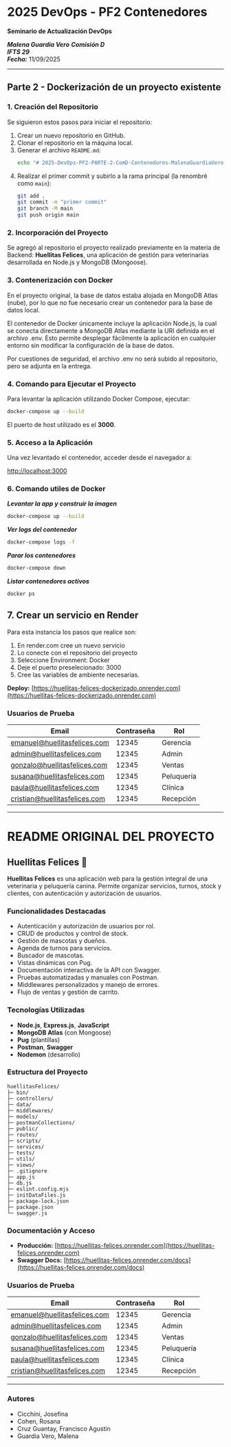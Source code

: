# 2025 DevOps - PF2 Contenedores

**Seminario de Actualización DevOps** 

**_Malena Guardia Vero_**
**_Comisión D_**  
**_IFTS 29_**  
**_Fecha:_** 11/09/2025


---

## Parte 2 - Dockerización de un proyecto existente

### 1. Creación del Repositorio

Se siguieron estos pasos para iniciar el repositorio:

1. Crear un nuevo repositorio en GitHub.
2. Clonar el repositorio en la máquina local.
3. Generar el archivo `README.md`:
    ```bash
    echo "# 2025-DevOps-PF2-PARTE-2-ComD-Contenedores-MalenaGuardiaVero" >> README.md
    ```
4. Realizar el primer commit y subirlo a la rama principal (la renombré como `main`):
    ```bash
    git add .
    git commit -m "primer commit"
    git branch -M main
    git push origin main
    ```

### 2. Incorporación del Proyecto

Se agregó al repositorio el proyecto realizado previamente en la materia de Backend: **Huellitas Felices**, una aplicación de gestión para veterinarias desarrollada en Node.js y MongoDB (Mongoose).

### 3. Contenerización con Docker

En el proyecto original, la base de datos estaba alojada en MongoDB Atlas (nube), por lo que no fue necesario crear un contenedor para la base de datos local.

El contenedor de Docker únicamente incluye la aplicación Node.js, la cual se conecta directamente a MongoDB Atlas mediante la URI definida en el archivo .env. Esto permite desplegar fácilmente la aplicación en cualquier entorno sin modificar la configuración de la base de datos.

Por cuestiones de seguridad, el archivo .env no será subido al repositorio, pero se adjunta en la entrega.

### 4. Comando para Ejecutar el Proyecto

Para levantar la aplicación utilizando Docker Compose, ejecutar:

```bash
docker-compose up --build
```

El puerto de host utilizado es el **3000**.

### 5. Acceso a la Aplicación

Una vez levantado el contenedor, acceder desde el navegador a:

[http://localhost:3000](http://localhost:3000)

### 6. Comando utiles de Docker
**_Levantar la app y construir la imagen_**
```bash
docker-compose up --build
```

**_Ver logs del contenedor_**
```bash
docker-compose logs -f
```

**_Parar los contenedores_**
```bash
docker-compose down
```

**_Listar contenedores activos_**
```bash
docker ps
```
 ## 7. Crear un servicio en Render

 Para esta instancia los pasos que realice son:
 1) En render.com cree un nuevo servicio
 2) Lo conecte con el repositorio del proyecto
 3) Seleccione Environment: Docker
 4) Deje el puerto preselecionado: 3000
 5) Cree las variables de ambiente necesarias.



**Deploy:** [https://huellitas-felices-dockerizado.onrender.com](https://huellitas-felices-dockerizado.onrender.com)

### Usuarios de Prueba

| Email                          | Contraseña | Rol         |
|-------------------------------|------------|-------------|
| emanuel@huellitasfelices.com  | 12345      | Gerencia    |
| admin@huellitasfelices.com    | 12345      | Admin       |
| gonzalo@huellitasfelices.com  | 12345      | Ventas      |
| susana@huellitasfelices.com   | 12345      | Peluquería  |
| paula@huellitasfelices.com    | 12345      | Clínica     |
| cristian@huellitasfelices.com | 12345      | Recepción   |

---
# README ORIGINAL DEL PROYECTO

## Huellitas Felices 🐾

**Huellitas Felices** es una aplicación web para la gestión integral de una veterinaria y peluquería canina. Permite organizar servicios, turnos, stock y clientes, con autenticación y autorización de usuarios.

### Funcionalidades Destacadas

- Autenticación y autorización de usuarios por rol.
- CRUD de productos y control de stock.
- Gestión de mascotas y dueños.
- Agenda de turnos para servicios.
- Buscador de mascotas.
- Vistas dinámicas con Pug.
- Documentación interactiva de la API con Swagger.
- Pruebas automatizadas y manuales con Postman.
- Middlewares personalizados y manejo de errores.
- Flujo de ventas y gestión de carrito.

### Tecnologías Utilizadas

- **Node.js**, **Express.js**, **JavaScript**
- **MongoDB Atlas** (con Mongoose)
- **Pug** (plantillas)
- **Postman**, **Swagger**
- **Nodemon** (desarrollo)

### Estructura del Proyecto

```
huellitasFelices/
├─ bin/
├─ controllers/
├─ data/
├─ middlewares/
├─ models/
├─ postmanCollections/
├─ public/
├─ routes/
├─ scripts/
├─ services/
├─ tests/
├─ utils/
├─ views/
├─ .gitignore
├─ app.js
├─ db.js
├─ eslint.config.mjs
├─ initDataFiles.js
├─ package-lock.json
├─ package.json
└─ swagger.js
```

### Documentación y Acceso

- **Producción:** [https://huellitas-felices.onrender.com](https://huellitas-felices.onrender.com)
- **Swagger Docs:** [https://huellitas-felices.onrender.com/docs](https://huellitas-felices.onrender.com/docs)

### Usuarios de Prueba

| Email                          | Contraseña | Rol         |
|-------------------------------|------------|-------------|
| emanuel@huellitasfelices.com  | 12345      | Gerencia    |
| admin@huellitasfelices.com    | 12345      | Admin       |
| gonzalo@huellitasfelices.com  | 12345      | Ventas      |
| susana@huellitasfelices.com   | 12345      | Peluquería  |
| paula@huellitasfelices.com    | 12345      | Clínica     |
| cristian@huellitasfelices.com | 12345      | Recepción   |

---

### Autores

- Cicchini, Josefina
- Cohen, Rosana
- Cruz Guantay, Francisco Agustin
- Guardia Vero, Malena
